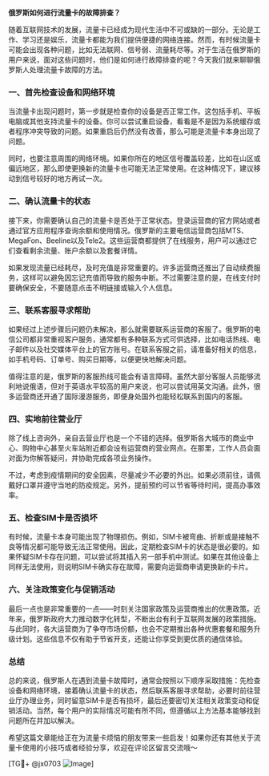 **俄罗斯如何进行流量卡的故障排查？**

随着互联网技术的发展，流量卡已经成为现代生活中不可或缺的一部分。无论是工作、学习还是娱乐，流量卡都能为我们提供便捷的网络连接。然而，有时候流量卡可能会出现各种问题，比如无法联网、信号弱、流量耗尽等。对于生活在俄罗斯的用户来说，面对这些问题时，他们是如何进行故障排查的呢？今天我们就来聊聊俄罗斯人处理流量卡故障的方法。

### 一、首先检查设备和网络环境

当流量卡出现问题时，第一步就是检查你的设备是否正常工作。这包括手机、平板电脑或其他支持流量卡的设备。你可以尝试重启设备，看看是不是因为系统缓存或者程序冲突导致的问题。如果重启后仍然没有改善，那么可能是流量卡本身出现了问题。

同时，也要注意周围的网络环境。如果你所在的地区信号覆盖较差，比如在山区或偏远地区，那么即使更换新的流量卡也可能无法正常使用。在这种情况下，建议移动到信号较好的地方再试一次。

### 二、确认流量卡的状态

接下来，你需要确认自己的流量卡是否处于正常状态。登录运营商的官方网站或者通过官方应用程序查询余额和使用情况。俄罗斯的主要电信运营商包括MTS、MegaFon、Beeline以及Tele2。这些运营商都提供了在线服务，用户可以通过它们查看剩余流量、账户余额以及套餐详情。

如果发现流量已经耗尽，及时充值是非常重要的。许多运营商还推出了自动续费服务，这样可以避免因忘记充值而导致的服务中断。不过需要注意的是，在线支付时要确保安全，不要随意点击不明链接或输入个人信息。

### 三、联系客服寻求帮助

如果经过上述步骤后问题仍未解决，那么就需要联系运营商的客服了。俄罗斯的电信公司都非常重视客户服务，通常都有多种联系方式可供选择，比如电话热线、电子邮件以及社交媒体平台上的官方账号。在联系客服之前，请准备好相关的信息，如手机号码、订单号、购买日期等，以便更快地解决问题。

值得注意的是，俄罗斯的客服热线可能会有语言障碍。虽然大部分客服人员能够流利地说俄语，但对于英语水平较高的用户来说，也可以尝试用英文沟通。此外，很多运营商还开通了国际漫游服务，即便身处国外也能轻松联系到国内的客服。

### 四、实地前往营业厅

除了线上咨询外，亲自去营业厅也是一个不错的选择。俄罗斯各大城市的商业中心、购物中心甚至火车站附近都会设有运营商的营业网点。在那里，工作人员会面对面为你解答疑问，并协助完成各项业务操作。

不过，考虑到疫情期间的安全因素，尽量减少不必要的外出。如果必须前往，请佩戴好口罩并遵守当地的防疫规定。另外，提前预约可以节省等待时间，提高办事效率。

### 五、检查SIM卡是否损坏

有时候，流量卡本身可能出现了物理损伤。例如，SIM卡被弯曲、折断或是接触不良等情况都可能导致无法正常使用。因此，定期检查SIM卡的状态是很必要的。如果怀疑SIM卡存在问题，可以尝试将其插入另一部手机中测试。如果在其他设备上同样无法使用，则说明SIM卡确实存在故障，需要向运营商申请更换新的卡片。

### 六、关注政策变化与促销活动

最后一点也是非常重要的一点——时刻关注国家政策及运营商推出的优惠政策。近年来，俄罗斯政府大力推动数字化转型，不断出台有利于互联网发展的政策措施。与此同时，各大运营商为了争夺市场份额，也会不定期推出各种优惠套餐和服务升级计划。这些信息不仅有助于节省开支，还能让你享受到更优质的通信体验。

### 总结

总的来说，俄罗斯人在遇到流量卡故障时，通常会按照以下顺序采取措施：先检查设备和网络环境，接着确认流量卡的状态，然后联系客服寻求帮助，必要时前往营业厅办理业务，同时留意SIM卡是否有损坏，最后还要密切关注相关政策变动和促销活动。当然，每个用户的实际情况可能有所不同，但遵循以上方法基本能够找到问题所在并加以解决。

希望这篇文章能给正在为流量卡烦恼的朋友带来一些启发！如果你还有其他关于流量卡使用的小技巧或者经验分享，欢迎在评论区留言交流哦～ 

[TG💪+ @jx0703 ![Image](https://github.com/user-attachments/assets/dbca1d08-cadb-493c-b0ec-ad6f7a83f270)]